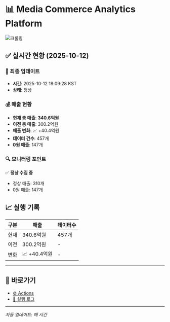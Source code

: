 # 📊 Media Commerce Analytics Platform

![크롤링](https://img.shields.io/badge/크롤링-정상-green)

## ✅ 실시간 현황 (2025-10-12)

### 📍 최종 업데이트
- **시간**: 2025-10-12 18:09:28 KST
- **상태**: 정상

### 💰 매출 현황
- **현재 총 매출**: **340.6억원**
- **이전 총 매출**: 300.2억원
- **매출 변화**: 📈 +40.4억원
- **데이터 건수**: 457개
- **0원 매출**: 147개

### 🔍 모니터링 포인트

✅ **정상 수집 중**
- 정상 매출: 310개
- 0원 매출: 147개


## 📈 실행 기록

| 구분 | 매출 | 데이터수 |
|------|------|----------|
| 현재 | 340.6억원 | 457개 |
| 이전 | 300.2억원 | - |
| 변화 | 📈 +40.4억원 | - |

---

## 🔗 바로가기

- [⚙️ Actions](../../actions)
- [📝 실행 로그](../../actions/workflows/daily_scraping.yml)

---

*자동 업데이트: 매 시간*
